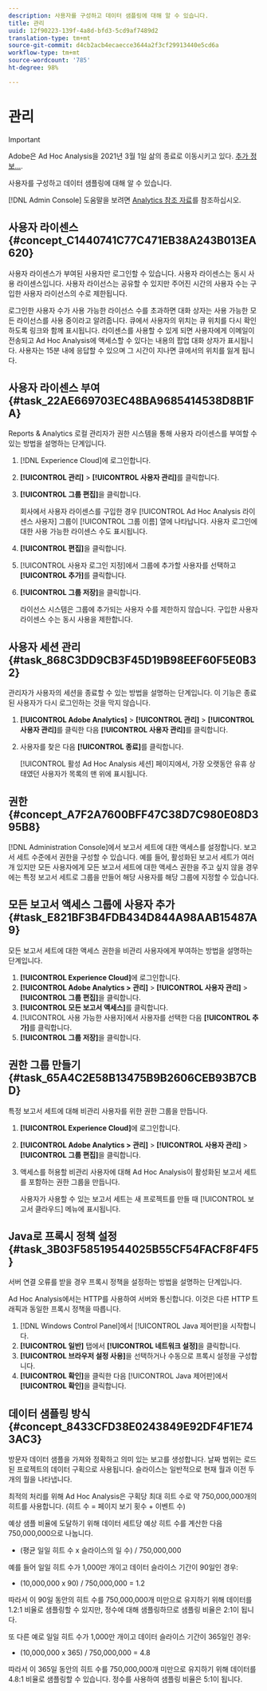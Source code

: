 ```yaml
---
description: 사용자를 구성하고 데이터 샘플링에 대해 알 수 있습니다.
title: 관리
uuid: 12f90223-139f-4a8d-bfd3-5cd9af7489d2
translation-type: tm+mt
source-git-commit: d4cb2acb4ecaecce3644a2f3cf29913440e5cd6a
workflow-type: tm+mt
source-wordcount: '785'
ht-degree: 98%

---
```



# 관리

>[!IMPORTANT]
>
>Adobe은 Ad Hoc Analysis을 2021년 3월 1일 삶의 종료로 이동시키고 있다. [추가 정보...](https://adobe.ly/discoverworkspace).

사용자를 구성하고 데이터 샘플링에 대해 알 수 있습니다.

[!DNL Admin Console] 도움말을 보려면 [Analytics 참조 자료](https://docs.adobe.com/content/help/ko-KR/analytics/landing/home.html)를 참조하십시오.

## 사용자 라이센스 {#concept_C1440741C77C471EB38A243B013EA620}

사용자 라이센스가 부여된 사용자만 로그인할 수 있습니다. 사용자 라이센스는 동시 사용 라이센스입니다. 사용자 라이선스는 공유할 수 있지만 주어진 시간의 사용자 수는 구입한 사용자 라이선스의 수로 제한됩니다.

<!-- 

c_user_license.html

 -->

로그인한 사용자 수가 사용 가능한 라이선스 수를 초과하면 대화 상자는 사용 가능한 모든 라이선스를 사용 중이라고 알려줍니다. 큐에서 사용자의 위치는 큐 위치를 다시 확인하도록 링크와 함께 표시됩니다. 라이센스를 사용할 수 있게 되면 사용자에게 이메일이 전송되고 Ad Hoc Analysis에 액세스할 수 있다는 내용의 팝업 대화 상자가 표시됩니다. 사용자는 15분 내에 응답할 수 있으며 그 시간이 지나면 큐에서의 위치를 잃게 됩니다.

## 사용자 라이센스 부여 {#task_22AE669703EC48BA9685414538D8B1FA}

Reports &amp; Analytics 로컬 관리자가 권한 시스템을 통해 사용자 라이센스를 부여할 수 있는 방법을 설명하는 단계입니다.

<!-- 

t_user_licenses.xml

 -->

1. [!DNL Experience Cloud]에 로그인합니다.
1. **[!UICONTROL 관리]** > **[!UICONTROL 사용자 관리]**&#x200B;를 클릭합니다.
1. **[!UICONTROL 그룹 편집]**&#x200B;을 클릭합니다.

   회사에서 사용자 라이센스를 구입한 경우 [!UICONTROL Ad Hoc Analysis 라이센스 사용자] 그룹이 [!UICONTROL 그룹 이름] 열에 나타납니다. 사용자 로그인에 대한 사용 가능한 라이센스 수도 표시됩니다.

1. **[!UICONTROL 편집]**&#x200B;을 클릭합니다.
1. [!UICONTROL 사용자 로그인 지정]에서 그룹에 추가할 사용자를 선택하고 **[!UICONTROL 추가]**&#x200B;를 클릭합니다.
1. **[!UICONTROL 그룹 저장]**&#x200B;을 클릭합니다.

   라이선스 시스템은 그룹에 추가되는 사용자 수를 제한하지 않습니다. 구입한 사용자 라이센스 수는 동시 사용을 제한합니다.

## 사용자 세션 관리 {#task_868C3DD9CB3F45D19B98EEF60F5E0B32}

관리자가 사용자의 세션을 종료할 수 있는 방법을 설명하는 단계입니다. 이 기능은 종료된 사용자가 다시 로그인하는 것을 막지 않습니다.

<!-- 

t_managing_users.xml

 -->

1. **[!UICONTROL Adobe Analytics]** > **[!UICONTROL 관리]** > **[!UICONTROL 사용자 관리]**&#x200B;를 클릭한 다음 **[!UICONTROL 사용자 관리]**&#x200B;를 클릭합니다.
1. 사용자를 찾은 다음 **[!UICONTROL 종료]**&#x200B;를 클릭합니다.

   [!UICONTROL 활성 Ad Hoc Analysis 세션] 페이지에서, 가장 오랫동안 유휴 상태였던 사용자가 목록의 맨 위에 표시됩니다.

## 권한 {#concept_A7F2A7600BFF47C38D7C980E08D395B8}

<!-- 

c_permissions.xml

 -->

[!DNL Administration Console]에서 보고서 세트에 대한 액세스를 설정합니다. 보고서 세트 수준에서 권한을 구성할 수 있습니다. 예를 들어, 활성화된 보고서 세트가 여러 개 있지만 모든 사용자에게 모든 보고서 세트에 대한 액세스 권한을 주고 싶지 않을 경우에는 특정 보고서 세트로 그룹을 만들어 해당 사용자를 해당 그룹에 지정할 수 있습니다.

## 모든 보고서 액세스 그룹에 사용자 추가 {#task_E821BF3B4FDB434D844A98AAB15487A9}

모든 보고서 세트에 대한 액세스 권한을 비관리 사용자에게 부여하는 방법을 설명하는 단계입니다.

<!-- 

t_permissions.xml

 -->

1. **[!UICONTROL Experience Cloud]**&#x200B;에 로그인합니다.
1. **[!UICONTROL Adobe Analytics > 관리]** > **[!UICONTROL 사용자 관리]** > **[!UICONTROL 그룹 편집]**&#x200B;을 클릭합니다.
1. **[!UICONTROL 모든 보고서 액세스]**&#x200B;를 클릭합니다.
1. [!UICONTROL 사용 가능한 사용자]에서 사용자를 선택한 다음 **[!UICONTROL 추가]**&#x200B;를 클릭합니다.
1. **[!UICONTROL 그룹 저장]**&#x200B;을 클릭합니다.

## 권한 그룹 만들기 {#task_65A4C2E58B13475B9B2606CEB93B7CBD}

특정 보고서 세트에 대해 비관리 사용자를 위한 권한 그룹을 만듭니다.

<!-- 

t_permission_groups.xml

 -->

1. **[!UICONTROL Experience Cloud]**&#x200B;에 로그인합니다.
1. **[!UICONTROL Adobe Analytics > 관리]** > **[!UICONTROL 사용자 관리]** > **[!UICONTROL 그룹 편집]**&#x200B;을 클릭합니다.
1. 액세스를 허용할 비관리 사용자에 대해 Ad Hoc Analysis이 활성화된 보고서 세트를 포함하는 권한 그룹을 만듭니다.

   사용자가 사용할 수 있는 보고서 세트는 새 프로젝트를 만들 때 [!UICONTROL 보고서 클라우드] 메뉴에 표시됩니다.

## Java로 프록시 정책 설정 {#task_3B03F58519544025B55CF54FACF8F4F5}

서버 연결 오류를 받을 경우 프록시 정책을 설정하는 방법을 설명하는 단계입니다.

<!-- 

t_proxy_policies.xml

 -->

Ad Hoc Analysis에서는 HTTP를 사용하여 서버와 통신합니다. 이것은 다른 HTTP 트래픽과 동일한 프록시 정책을 따릅니다.

1. [!DNL Windows Control Panel]에서 [!UICONTROL Java 제어판]을 시작합니다.
1. **[!UICONTROL 일반]** 탭에서 **[!UICONTROL 네트워크 설정]**&#x200B;을 클릭합니다.
1. **[!UICONTROL 브라우저 설정 사용]**&#x200B;을 선택하거나 수동으로 프록시 설정을 구성합니다.
1. **[!UICONTROL 확인]**&#x200B;을 클릭한 다음 [!UICONTROL Java 제어판]에서 **[!UICONTROL 확인]**&#x200B;을 클릭합니다.

## 데이터 샘플링 방식 {#concept_8433CFD38E0243849E92DF4F1E743AC3}

방문자 데이터 샘플을 가져와 정확하고 의미 있는 보고를 생성합니다. 날짜 범위는 로드된 프로젝트의 데이터 구획으로 사용됩니다. 슬라이스는 일반적으로 현재 월과 이전 두 개의 월을 나타냅니다.

<!-- 

c_overview_data_sampling.xml

 -->

최적의 처리를 위해 Ad Hoc Analysis은 구획당 최대 히트 수로 약 750,000,000개의 히트를 사용합니다. (히트 수 = 페이지 보기 횟수 + 이벤트 수)

예상 샘플 비율에 도달하기 위해 데이터 세트당 예상 히트 수를 계산한 다음 750,000,000으로 나눕니다.

* (평균 일일 히트 수 x 슬라이스의 일 수) / 750,000,000

예를 들어 일일 히트 수가 1,000만 개이고 데이터 슬라이스 기간이 90일인 경우:

* (10,000,000 x 90) / 750,000,000 = 1.2

따라서 이 90일 동안의 히트 수를 750,000,000개 미만으로 유지하기 위해 데이터를 1.2:1 비율로 샘플링할 수 있지만, 정수에 대해 샘플링하므로 샘플링 비율은 2:1이 됩니다.

또 다른 예로 일일 히트 수가 1,000만 개이고 데이터 슬라이스 기간이 365일인 경우:

* (10,000,000 x 365) / 750,000,000 = 4.8

따라서 이 365일 동안의 히트 수를 750,000,000개 미만으로 유지하기 위해 데이터를 4.8:1 비율로 샘플링할 수 있습니다. 정수를 사용하여 샘플링 비율은 5:1이 됩니다.
